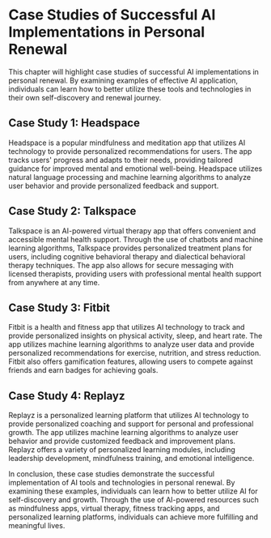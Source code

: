 Case Studies of Successful AI Implementations in Personal Renewal
========================================================================================================================

This chapter will highlight case studies of successful AI implementations in personal renewal. By examining examples of effective AI application, individuals can learn how to better utilize these tools and technologies in their own self-discovery and renewal journey.

Case Study 1: Headspace
-----------------------

Headspace is a popular mindfulness and meditation app that utilizes AI technology to provide personalized recommendations for users. The app tracks users' progress and adapts to their needs, providing tailored guidance for improved mental and emotional well-being. Headspace utilizes natural language processing and machine learning algorithms to analyze user behavior and provide personalized feedback and support.

Case Study 2: Talkspace
-----------------------

Talkspace is an AI-powered virtual therapy app that offers convenient and accessible mental health support. Through the use of chatbots and machine learning algorithms, Talkspace provides personalized treatment plans for users, including cognitive behavioral therapy and dialectical behavioral therapy techniques. The app also allows for secure messaging with licensed therapists, providing users with professional mental health support from anywhere at any time.

Case Study 3: Fitbit
--------------------

Fitbit is a health and fitness app that utilizes AI technology to track and provide personalized insights on physical activity, sleep, and heart rate. The app utilizes machine learning algorithms to analyze user data and provide personalized recommendations for exercise, nutrition, and stress reduction. Fitbit also offers gamification features, allowing users to compete against friends and earn badges for achieving goals.

Case Study 4: Replayz
---------------------

Replayz is a personalized learning platform that utilizes AI technology to provide personalized coaching and support for personal and professional growth. The app utilizes machine learning algorithms to analyze user behavior and provide customized feedback and improvement plans. Replayz offers a variety of personalized learning modules, including leadership development, mindfulness training, and emotional intelligence.

In conclusion, these case studies demonstrate the successful implementation of AI tools and technologies in personal renewal. By examining these examples, individuals can learn how to better utilize AI for self-discovery and growth. Through the use of AI-powered resources such as mindfulness apps, virtual therapy, fitness tracking apps, and personalized learning platforms, individuals can achieve more fulfilling and meaningful lives.
